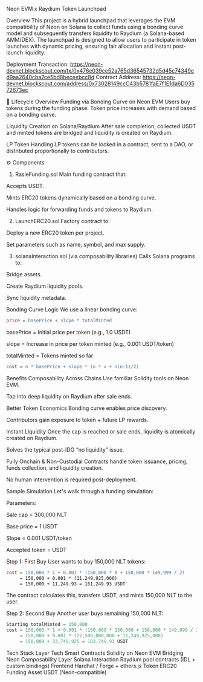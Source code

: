 Neon EVM x Raydium Token Launchpad

Overview
This project is a hybrid launchpad that leverages the EVM compatibility of Neon on Solana to collect funds using a bonding curve model and subsequently transfers liquidity to Raydium (a Solana-based AMM/DEX). The launchpad is designed to allow users to participate in token launches with dynamic pricing, ensuring fair allocation and instant post-launch liquidity.

Deployment Transaction: https://neon-devnet.blockscout.com/tx/0x476e039ce52a765d36545732d5d45c74349ed9aa2640cba7ce5bd8beceebcc8d
Contract Address: https://neon-devnet.blockscout.com/address/0x73028149ccC43b5781faE7f1E1da6D03572673ec


🔁 Lifecycle Overview
Funding via Bonding Curve on Neon EVM
Users buy tokens during the funding phase. Token price increases with demand based on a bonding curve.

Liquidity Creation on Solana/Raydium
After sale completion, collected USDT and minted tokens are bridged and liquidity is created on Raydium.

LP Token Handling
LP tokens can be locked in a contract, sent to a DAO, or distributed proportionally to contributors.

⚙️ Components
1. RasieFunding.sol
Main funding contract that:

Accepts USDT.

Mints ERC20 tokens dynamically based on a bonding curve.

Handles logic for forwarding funds and tokens to Raydium.

2. LaunchERC20.sol
Factory contract to:

Deploy a new ERC20 token per project.

Set parameters such as name, symbol, and max supply.

3. solanaInteraction.sol (via composability libraries)
Calls Solana programs to:

Bridge assets.

Create Raydium liquidity pools.

Sync liquidity metadata.


Bonding Curve Logic
We use a linear bonding curve:
```ini
price = basePrice + slope * totalMinted
```

basePrice = Initial price per token (e.g., 1.0 USDT)

slope = Increase in price per token minted (e.g., 0.001 USDT/token)

totalMinted = Tokens minted so far

```ini
cost = n * basePrice + slope * (n * x + n(n-1)/2)
```

Benefits
 Composability Across Chains
Use familiar Solidity tools on Neon EVM.

Tap into deep liquidity on Raydium after sale ends.

Better Token Economics
Bonding curve enables price discovery.

Contributors gain exposure to token + future LP rewards.

 Instant Liquidity
Once the cap is reached or sale ends, liquidity is atomically created on Raydium.

Solves the typical post-IDO “no liquidity” issue.

Fully Onchain & Non-Custodial
Contracts handle token issuance, pricing, funds collection, and liquidity creation.

No human intervention is required post-deployment.


Sample Simulation
Let's walk through a funding simulation:

Parameters:

Sale cap = 300,000 NLT

Base price = 1 USDT

Slope = 0.001 USDT/token

Accepted token = USDT

Step 1: First Buy
User wants to buy 150,000 NLT tokens:
```makefile
cost = 150,000 * 1 + 0.001 * (150,000 * 0 + 150,000 * 149,999 / 2)
     = 150,000 + 0.001 * (11,249,925,000)
     = 150,000 + 11,249.93 = 161,249.93 USDT
```

The contract calculates this, transfers USDT, and mints 150,000 NLT to the user.

Step 2: Second Buy
Another user buys remaining 150,000 NLT:
```java
Starting totalMinted = 150,000
cost = 150,000 * 1 + 0.001 * (150,000 * 150,000 + 150,000 * 149,999 / 2)
     = 150,000 + 0.001 * (22,500,000,000 + 11,249,925,000)
     = 150,000 + 33,749,925 = 183,749.93 USDT
```

Tech Stack
Layer	Tech
Smart Contracts	Solidity on Neon EVM
Bridging	Neon Composability Layer
Solana Interaction	Raydium pool contracts (IDL + custom bindings)
Frontend	Hardhat / Forge + ethers.js
Token	ERC20
Funding Asset	USDT (Neon-compatible)